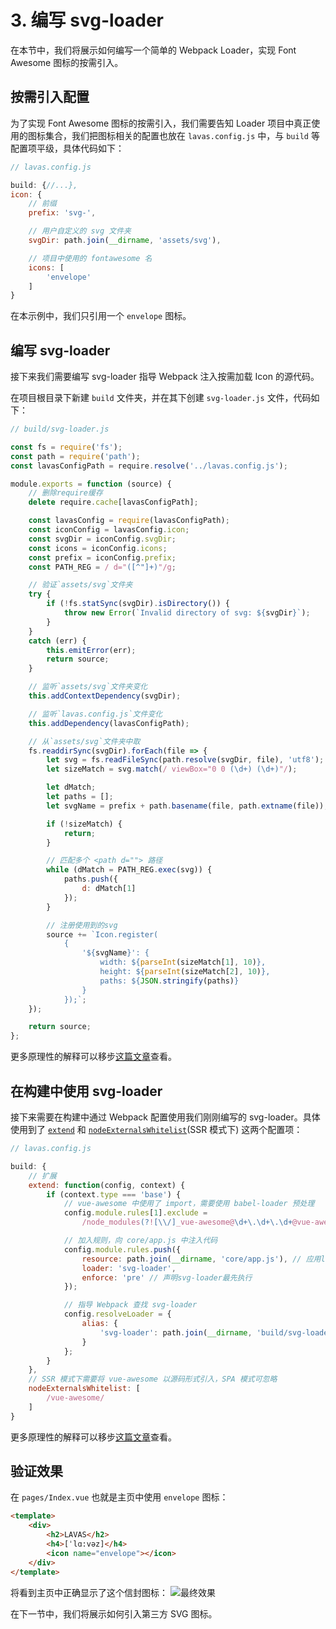 # 3. 编写 svg-loader

在本节中，我们将展示如何编写一个简单的 Webpack Loader，实现 Font Awesome 图标的按需引入。

## 按需引入配置

为了实现 Font Awesome 图标的按需引入，我们需要告知 Loader 项目中真正使用的图标集合，我们把图标相关的配置也放在 `lavas.config.js` 中，与 `build` 等配置项平级，具体代码如下：
```javascript
// lavas.config.js

build: {//...},
icon: {
    // 前缀
    prefix: 'svg-',

    // 用户自定义的 svg 文件夹
    svgDir: path.join(__dirname, 'assets/svg'),

    // 项目中使用的 fontawesome 名
    icons: [
        'envelope'
    ]
}
```

在本示例中，我们只引用一个 `envelope` 图标。

## 编写 svg-loader

接下来我们需要编写 svg-loader 指导 Webpack 注入按需加载 Icon 的源代码。

在项目根目录下新建 `build` 文件夹，并在其下创建 `svg-loader.js` 文件，代码如下：
```javascript
// build/svg-loader.js

const fs = require('fs');
const path = require('path');
const lavasConfigPath = require.resolve('../lavas.config.js');

module.exports = function (source) {
    // 删除require缓存
    delete require.cache[lavasConfigPath];

    const lavasConfig = require(lavasConfigPath);
    const iconConfig = lavasConfig.icon;
    const svgDir = iconConfig.svgDir;
    const icons = iconConfig.icons;
    const prefix = iconConfig.prefix;
    const PATH_REG = / d="([^"]+)"/g;

    // 验证`assets/svg`文件夹
    try {
        if (!fs.statSync(svgDir).isDirectory()) {
            throw new Error(`Invalid directory of svg: ${svgDir}`);
        }
    }
    catch (err) {
        this.emitError(err);
        return source;
    }

    // 监听`assets/svg`文件夹变化
    this.addContextDependency(svgDir);

    // 监听`lavas.config.js`文件变化
    this.addDependency(lavasConfigPath);

    // 从`assets/svg`文件夹中取
    fs.readdirSync(svgDir).forEach(file => {
        let svg = fs.readFileSync(path.resolve(svgDir, file), 'utf8');
        let sizeMatch = svg.match(/ viewBox="0 0 (\d+) (\d+)"/);

        let dMatch;
        let paths = [];
        let svgName = prefix + path.basename(file, path.extname(file));

        if (!sizeMatch) {
            return;
        }

        // 匹配多个 <path d=""> 路径
        while (dMatch = PATH_REG.exec(svg)) {
            paths.push({
                d: dMatch[1]
            });
        }

        // 注册使用到的svg
        source += `Icon.register(
            {
                '${svgName}': {
                    width: ${parseInt(sizeMatch[1], 10)},
                    height: ${parseInt(sizeMatch[2], 10)},
                    paths: ${JSON.stringify(paths)}
                }
            });`;
    });

    return source;
};
```

更多原理性的解释可以移步[这篇文章](https://lavas.baidu.com/guide/v1/webpack/svg-loader)查看。

## 在构建中使用 svg-loader

接下来需要在构建中通过 Webpack 配置使用我们刚刚编写的 svg-loader。具体使用到了 [`extend`](https://lavas.baidu.com/guide/v2/advanced/build-config#extend) 和 [`nodeExternalsWhitelist`](https://lavas.baidu.com/guide/v2/advanced/build-config#nodeexternalswhitelist)(SSR 模式下) 这两个配置项：
```javascript
// lavas.config.js

build: {
    // 扩展
    extend: function(config, context) {
        if (context.type === 'base') {
            // vue-awesome 中使用了 import，需要使用 babel-loader 预处理
            config.module.rules[1].exclude =
                /node_modules(?![\\/]_vue-awesome@\d+\.\d+\.\d+@vue-awesome[\\/])/;

            // 加入规则，向 core/app.js 中注入代码
            config.module.rules.push({
                resource: path.join(__dirname, 'core/app.js'), // 应用loader的文件
                loader: 'svg-loader',
                enforce: 'pre' // 声明svg-loader最先执行
            });

            // 指导 Webpack 查找 svg-loader
            config.resolveLoader = {
                alias: {
                    'svg-loader': path.join(__dirname, 'build/svg-loader')
                }
            };
        }
    },
    // SSR 模式下需要将 vue-awesome 以源码形式引入，SPA 模式可忽略
    nodeExternalsWhitelist: [
        /vue-awesome/
    ]
}
```

更多原理性的解释可以移步[这篇文章](https://lavas.baidu.com/guide/v1/webpack/svg-loader)查看。

## 验证效果

在 `pages/Index.vue` 也就是主页中使用 `envelope` 图标：
```html
<template>
    <div>
        <h2>LAVAS</h2>
        <h4>[ˈlɑ:vəz]</h4>
        <icon name="envelope"></icon>
    </div>
</template>
```

将看到主页中正确显示了这个信封图标：
![最终效果](https://boscdn.baidu.com/assets/lavas/codelab/svg-loader-02.png)

在下一节中，我们将展示如何引入第三方 SVG 图标。
